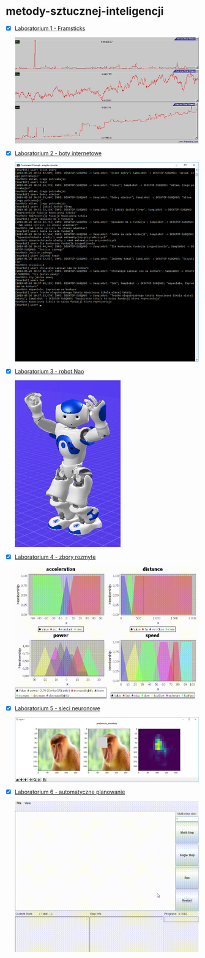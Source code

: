 # metody-sztucznej-inteligencji

- [x] [Laboratorium 1 - Framsticks](lab1-framsticks)

  ![plots](lab1-framsticks/resources/plots.jpg)

- [x] [Laboratorium 2 - boty internetowe](lab2-boty)

  ![example](lab2-boty/resources/example.png)

- [x] [Laboratorium 3 - robot Nao](lab3-nao)

  ![ex1](lab3-nao/resources/ex1.png)

- [x] [Laboratorium 4 - zbory rozmyte](lab4-zbiory-rozmyte)

  ![animation](lab4-zbiory-rozmyte/resources/animation.gif)

- [x] [Laboratorium 5 - sieci neuronowe](lab5-sieci-neuronowe)

  ![nosacz](lab5-sieci-neuronowe/resources/nosacz.png)

- [x] [Laboratorium 6 - automatyczne planowanie](lab6-automatyczne-planowanie)

  ![gif](lab6-automatyczne-planowanie/resources/animation.gif)
